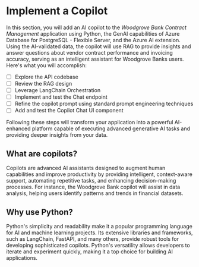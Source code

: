 # Implement a Copilot

In this section, you will add an AI copilot to the _Woodgrove Bank Contract Management_ application using Python, the GenAI capabilities of Azure Database for PostgreSQL - Flexible Server, and the Azure AI extension. Using the AI-validated data, the copilot will use RAG to provide insights and answer questions about vendor contract performance and invoicing accuracy, serving as an intelligent assistant for Woodgrove Banks users. Here's what you will accomplish:

- [ ] Explore the API codebase
- [ ] Review the RAG design
- [ ] Leverage LangChain Orchestration
- [ ] Implement and test the Chat endpoint
- [ ] Refine the copilot prompt using standard prompt engineering techniques
- [ ] Add and test the Copilot Chat UI component

Following these steps will transform your application into a powerful AI-enhanced platform capable of executing advanced generative AI tasks and providing deeper insights from your data.

## What are copilots?

Copilots are advanced AI assistants designed to augment human capabilities and improve productivity by providing intelligent, context-aware support, automating repetitive tasks, and enhancing decision-making processes. For instance, the Woodgrove Bank copilot will assist in data analysis, helping users identify patterns and trends in financial datasets.

## Why use Python?

Python's simplicity and readability make it a popular programming language for AI and machine learning projects. Its extensive libraries and frameworks, such as LangChain, FastAPI, and many others, provide robust tools for developing sophisticated copilots. Python's versatility allows developers to iterate and experiment quickly, making it a top choice for building AI applications.
